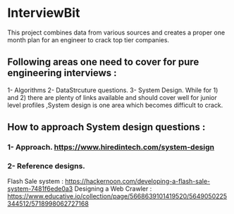 # InterviewBit
This project combines data from various sources and creates a proper one month plan for an engineer to crack top tier companies.

## Following areas one need to cover for pure engineering interviews :
1- Algorithms
2- DataStrcuture questions.
3- System Design.
While for 1) and 2) there are plenty of links available and should cover well for junior level profiles ,System design is one area which 
becomes difficult to crack.

## How to approach System design questions :
### 1- Approach. https://www.hiredintech.com/system-design
### 2- Reference designs.

Flash Sale system :
https://hackernoon.com/developing-a-flash-sale-system-7481f6ede0a3
Designing a Web Crawler :
https://www.educative.io/collection/page/5668639101419520/5649050225344512/5718998062727168



